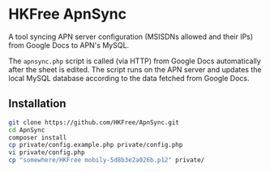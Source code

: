 # HKFree ApnSync

A tool syncing APN server configuration (MSISDNs allowed and their IPs) from Google Docs to APN's MySQL.

The `apnsync.php` script is called (via HTTP) from Google Docs automatically after the sheet is edited. 
The script runs on the APN server and updates the local MySQL database according to the data fetched from Google Docs.

## Installation

```bash
git clone https://github.com/HKFree/ApnSync.git
cd ApnSync
composer install
cp private/config.example.php private/config.php  
vi private/config.php
cp "somewhere/HKFree mobily-5d8b3e2a026b.p12" private/
```
 


